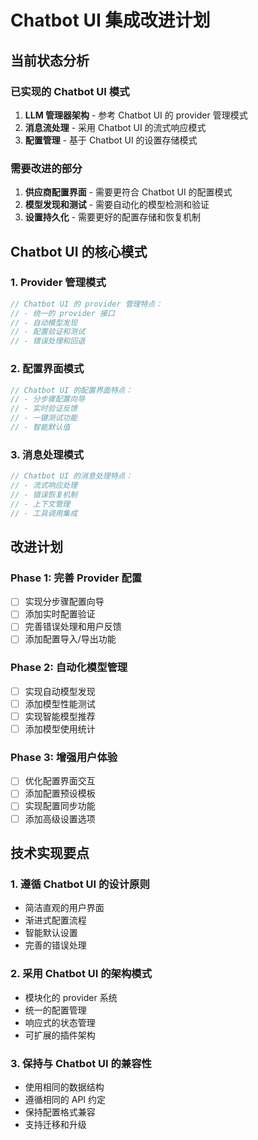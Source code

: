 # Chatbot UI 集成改进计划

## 当前状态分析

### 已实现的 Chatbot UI 模式
1. **LLM 管理器架构** - 参考 Chatbot UI 的 provider 管理模式
2. **消息流处理** - 采用 Chatbot UI 的流式响应模式
3. **配置管理** - 基于 Chatbot UI 的设置存储模式

### 需要改进的部分
1. **供应商配置界面** - 需要更符合 Chatbot UI 的配置模式
2. **模型发现和测试** - 需要自动化的模型检测和验证
3. **设置持久化** - 需要更好的配置存储和恢复机制

## Chatbot UI 的核心模式

### 1. Provider 管理模式
```typescript
// Chatbot UI 的 provider 管理特点：
// - 统一的 provider 接口
// - 自动模型发现
// - 配置验证和测试
// - 错误处理和回退
```

### 2. 配置界面模式
```typescript
// Chatbot UI 的配置界面特点：
// - 分步骤配置向导
// - 实时验证反馈
// - 一键测试功能
// - 智能默认值
```

### 3. 消息处理模式
```typescript
// Chatbot UI 的消息处理特点：
// - 流式响应处理
// - 错误恢复机制
// - 上下文管理
// - 工具调用集成
```

## 改进计划

### Phase 1: 完善 Provider 配置
- [ ] 实现分步骤配置向导
- [ ] 添加实时配置验证
- [ ] 完善错误处理和用户反馈
- [ ] 添加配置导入/导出功能

### Phase 2: 自动化模型管理
- [ ] 实现自动模型发现
- [ ] 添加模型性能测试
- [ ] 实现智能模型推荐
- [ ] 添加模型使用统计

### Phase 3: 增强用户体验
- [ ] 优化配置界面交互
- [ ] 添加配置预设模板
- [ ] 实现配置同步功能
- [ ] 添加高级设置选项

## 技术实现要点

### 1. 遵循 Chatbot UI 的设计原则
- 简洁直观的用户界面
- 渐进式配置流程
- 智能默认设置
- 完善的错误处理

### 2. 采用 Chatbot UI 的架构模式
- 模块化的 provider 系统
- 统一的配置管理
- 响应式的状态管理
- 可扩展的插件架构

### 3. 保持与 Chatbot UI 的兼容性
- 使用相同的数据结构
- 遵循相同的 API 约定
- 保持配置格式兼容
- 支持迁移和升级